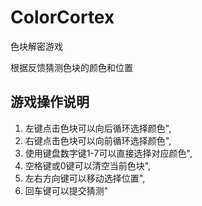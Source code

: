 # ColorCortex
色块解密游戏

根据反馈猜测色块的颜色和位置

## 游戏操作说明
1. 左键点击色块可以向后循环选择颜色",
2. 右键点击色块可以向前循环选择颜色",
3. 使用键盘数字键1-7可以直接选择对应颜色",
4. 空格键或0键可以清空当前色块",
5. 左右方向键可以移动选择位置",
6. 回车键可以提交猜测"
